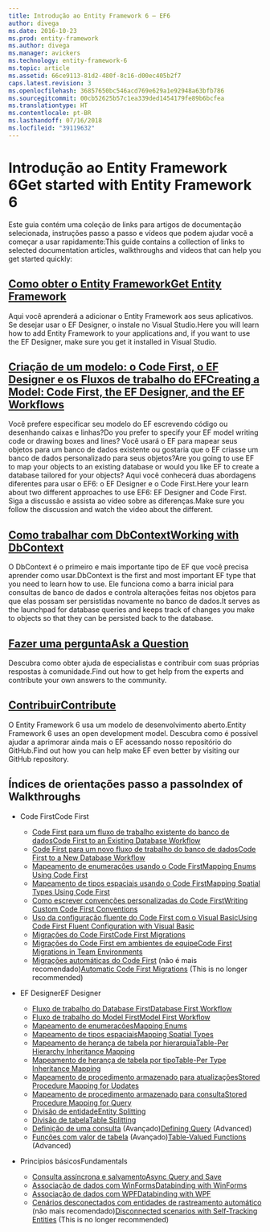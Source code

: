 ```yaml
---
title: Introdução ao Entity Framework 6 – EF6
author: divega
ms.date: 2016-10-23
ms.prod: entity-framework
ms.author: divega
ms.manager: avickers
ms.technology: entity-framework-6
ms.topic: article
ms.assetid: 66ce9113-81d2-480f-8c16-d00ec405b2f7
caps.latest.revision: 3
ms.openlocfilehash: 36857650bc546acd769e629a1e92948a63bfb786
ms.sourcegitcommit: 00cb52625b57c1ea339ded1454179fe89b6bcfea
ms.translationtype: HT
ms.contentlocale: pt-BR
ms.lasthandoff: 07/16/2018
ms.locfileid: "39119632"
---
```

# <a name="get-started-with-entity-framework-6"></a><span data-ttu-id="41f07-102">Introdução ao Entity Framework 6</span><span class="sxs-lookup"><span data-stu-id="41f07-102">Get started with Entity Framework 6</span></span>

<span data-ttu-id="41f07-103">Este guia contém uma coleção de links para artigos de documentação selecionada, instruções passo a passo e vídeos que podem ajudar você a começar a usar rapidamente:</span><span class="sxs-lookup"><span data-stu-id="41f07-103">This guide contains a collection of links to selected documentation articles, walkthroughs and videos that can help you get started quickly:</span></span>

## <a name="get-entity-frameworkef6fundamentalsinstallmd"></a>[<span data-ttu-id="41f07-104">Como obter o Entity Framework</span><span class="sxs-lookup"><span data-stu-id="41f07-104">Get Entity Framework</span></span>](~/ef6/fundamentals/install.md)
<span data-ttu-id="41f07-105">Aqui você aprenderá a adicionar o Entity Framework aos seus aplicativos. Se desejar usar o EF Designer, o instale no Visual Studio.</span><span class="sxs-lookup"><span data-stu-id="41f07-105">Here you will learn how to add Entity Framework to your applications and, if you want to use the EF Designer, make sure you get it installed in Visual Studio.</span></span>

## <a name="creating-a-model-code-first-the-ef-designer-and-the-ef-workflowsef6modelingindexmd"></a>[<span data-ttu-id="41f07-106">Criação de um modelo: o Code First, o EF Designer e os Fluxos de trabalho do EF</span><span class="sxs-lookup"><span data-stu-id="41f07-106">Creating a Model: Code First, the EF Designer, and the EF Workflows</span></span>](~/ef6/modeling/index.md)
<span data-ttu-id="41f07-107">Você prefere especificar seu modelo do EF escrevendo código ou desenhando caixas e linhas?</span><span class="sxs-lookup"><span data-stu-id="41f07-107">Do you prefer to specify your EF model writing code or drawing boxes and lines?</span></span>
<span data-ttu-id="41f07-108">Você usará o EF para mapear seus objetos para um banco de dados existente ou gostaria que o EF criasse um banco de dados personalizado para seus objetos?</span><span class="sxs-lookup"><span data-stu-id="41f07-108">Are you going to use EF to map your objects to an existing database or would you like EF to create a database tailored for your objects?</span></span>
<span data-ttu-id="41f07-109">Aqui você conhecerá duas abordagens diferentes para usar o EF6: o EF Designer e o Code First.</span><span class="sxs-lookup"><span data-stu-id="41f07-109">Here your learn about two different approaches to use EF6: EF Designer and Code First.</span></span>
<span data-ttu-id="41f07-110">Siga a discussão e assista ao vídeo sobre as diferenças.</span><span class="sxs-lookup"><span data-stu-id="41f07-110">Make sure you follow the discussion and watch the video about the different.</span></span>

## <a name="working-with-dbcontextef6fundamentalsworking-with-dbcontextmd"></a>[<span data-ttu-id="41f07-111">Como trabalhar com DbContext</span><span class="sxs-lookup"><span data-stu-id="41f07-111">Working with DbContext</span></span>](~/ef6/fundamentals/working-with-dbcontext.md)
<span data-ttu-id="41f07-112">O DbContext é o primeiro e mais importante tipo de EF que você precisa aprender como usar.</span><span class="sxs-lookup"><span data-stu-id="41f07-112">DbContext is the first and most important EF type that you need to learn how to use.</span></span> <span data-ttu-id="41f07-113">Ele funciona como a barra inicial para consultas de banco de dados e controla alterações feitas nos objetos para que elas possam ser persistidas novamente no banco de dados.</span><span class="sxs-lookup"><span data-stu-id="41f07-113">It serves as the launchpad for database queries and keeps track of changes you make to objects so that they can be persisted back to the database.</span></span>

## <a name="ask-a-questionef6resourcesget-helpmd"></a>[<span data-ttu-id="41f07-114">Fazer uma pergunta</span><span class="sxs-lookup"><span data-stu-id="41f07-114">Ask a Question</span></span>](~/ef6/resources/get-help.md)
<span data-ttu-id="41f07-115">Descubra como obter ajuda de especialistas e contribuir com suas próprias respostas à comunidade.</span><span class="sxs-lookup"><span data-stu-id="41f07-115">Find out how to get help from the experts and contribute your own answers to the community.</span></span>

## <a name="contributehttpgithubcomaspnetentityframework6"></a>[<span data-ttu-id="41f07-116">Contribuir</span><span class="sxs-lookup"><span data-stu-id="41f07-116">Contribute</span></span>](http://github.com/aspnet/EntityFramework6/)
<span data-ttu-id="41f07-117">O Entity Framework 6 usa um modelo de desenvolvimento aberto.</span><span class="sxs-lookup"><span data-stu-id="41f07-117">Entity Framework 6 uses an open development model.</span></span> <span data-ttu-id="41f07-118">Descubra como é possível ajudar a aprimorar ainda mais o EF acessando nosso repositório do GitHub.</span><span class="sxs-lookup"><span data-stu-id="41f07-118">Find out how you can help make EF even better by visiting our GitHub repository.</span></span>

## <a name="index-of-walkthroughs"></a><span data-ttu-id="41f07-119">Índices de orientações passo a passo</span><span class="sxs-lookup"><span data-stu-id="41f07-119">Index of Walkthroughs</span></span>

- <span data-ttu-id="41f07-120">Code First</span><span class="sxs-lookup"><span data-stu-id="41f07-120">Code First</span></span>
  - [<span data-ttu-id="41f07-121">Code First para um fluxo de trabalho existente do banco de dados</span><span class="sxs-lookup"><span data-stu-id="41f07-121">Code First to an Existing Database Workflow</span></span>](~/ef6/modeling/code-first/workflows/existing-database.md)
  - [<span data-ttu-id="41f07-122">Code First para um novo fluxo de trabalho do banco de dados</span><span class="sxs-lookup"><span data-stu-id="41f07-122">Code First to a New Database Workflow</span></span>](~/ef6/modeling/code-first/workflows/new-database.md)
  - [<span data-ttu-id="41f07-123">Mapeamento de enumerações usando o Code First</span><span class="sxs-lookup"><span data-stu-id="41f07-123">Mapping Enums Using Code First</span></span>](~/ef6/modeling/code-first/data-types/enums.md)
  - [<span data-ttu-id="41f07-124">Mapeamento de tipos espaciais usando o Code First</span><span class="sxs-lookup"><span data-stu-id="41f07-124">Mapping Spatial Types Using Code First</span></span>](~/ef6/modeling/code-first/data-types/spatial.md)
  - [<span data-ttu-id="41f07-125">Como escrever convenções personalizadas do Code First</span><span class="sxs-lookup"><span data-stu-id="41f07-125">Writing Custom Code First Conventions</span></span>](~/ef6/modeling/code-first/conventions/custom.md)
  - [<span data-ttu-id="41f07-126">Uso da configuração fluente do Code First com o Visual Basic</span><span class="sxs-lookup"><span data-stu-id="41f07-126">Using Code First Fluent Configuration with Visual Basic</span></span>](~/ef6/modeling/code-first/fluent/vb.md)
  - [<span data-ttu-id="41f07-127">Migrações do Code First</span><span class="sxs-lookup"><span data-stu-id="41f07-127">Code First Migrations</span></span>](~/ef6/modeling/code-first/migrations/index.md)
  - [<span data-ttu-id="41f07-128">Migrações do Code First em ambientes de equipe</span><span class="sxs-lookup"><span data-stu-id="41f07-128">Code First Migrations in Team Environments</span></span>](~/ef6/modeling/code-first/migrations/teams.md)
  - <span data-ttu-id="41f07-129">[Migrações automáticas do Code First](~/ef6/modeling/code-first/migrations/automatic.md) (não é mais recomendado)</span><span class="sxs-lookup"><span data-stu-id="41f07-129">[Automatic Code First Migrations](~/ef6/modeling/code-first/migrations/automatic.md) (This is no longer recommended)</span></span>

- <span data-ttu-id="41f07-130">EF Designer</span><span class="sxs-lookup"><span data-stu-id="41f07-130">EF Designer</span></span>
  - [<span data-ttu-id="41f07-131">Fluxo de trabalho do Database First</span><span class="sxs-lookup"><span data-stu-id="41f07-131">Database First Workflow</span></span>](~/ef6/modeling/designer/workflows/database-first.md)
  - [<span data-ttu-id="41f07-132">Fluxo de trabalho do Model First</span><span class="sxs-lookup"><span data-stu-id="41f07-132">Model First Workflow</span></span>](~/ef6/modeling/designer/workflows/model-first.md)
  - [<span data-ttu-id="41f07-133">Mapeamento de enumerações</span><span class="sxs-lookup"><span data-stu-id="41f07-133">Mapping Enums</span></span>](~/ef6/modeling/designer/data-types/enums.md)
  - [<span data-ttu-id="41f07-134">Mapeamento de tipos espaciais</span><span class="sxs-lookup"><span data-stu-id="41f07-134">Mapping Spatial Types</span></span>](~/ef6/modeling/designer/data-types/spatial.md)
  - [<span data-ttu-id="41f07-135">Mapeamento de herança de tabela por hierarquia</span><span class="sxs-lookup"><span data-stu-id="41f07-135">Table-Per Hierarchy Inheritance Mapping</span></span>](~/ef6/modeling/designer/inheritance/tph.md)
  - [<span data-ttu-id="41f07-136">Mapeamento de herança de tabela por tipo</span><span class="sxs-lookup"><span data-stu-id="41f07-136">Table-Per Type Inheritance Mapping</span></span>](~/ef6/modeling/designer/inheritance/tpt.md)
  - [<span data-ttu-id="41f07-137">Mapeamento de procedimento armazenado para atualizações</span><span class="sxs-lookup"><span data-stu-id="41f07-137">Stored Procedure Mapping for Updates</span></span>](~/ef6/modeling/designer/stored-procedures/cud.md)
  - [<span data-ttu-id="41f07-138">Mapeamento de procedimento armazenado para consulta</span><span class="sxs-lookup"><span data-stu-id="41f07-138">Stored Procedure Mapping for Query</span></span>](~/ef6/modeling/designer/stored-procedures/query.md)
  - [<span data-ttu-id="41f07-139">Divisão de entidade</span><span class="sxs-lookup"><span data-stu-id="41f07-139">Entity Splitting</span></span>](~/ef6/modeling/designer/entity-splitting.md)
  - [<span data-ttu-id="41f07-140">Divisão de tabela</span><span class="sxs-lookup"><span data-stu-id="41f07-140">Table Splitting</span></span>](~/ef6/modeling/designer/table-splitting.md)
  - <span data-ttu-id="41f07-141">[Definição de uma consulta](~/ef6/modeling/designer/advanced/defining-query.md) (Avançado)</span><span class="sxs-lookup"><span data-stu-id="41f07-141">[Defining Query](~/ef6/modeling/designer/advanced/defining-query.md) (Advanced)</span></span>
  - <span data-ttu-id="41f07-142">[Funções com valor de tabela](~/ef6/modeling/designer/advanced/tvfs.md) (Avançado)</span><span class="sxs-lookup"><span data-stu-id="41f07-142">[Table-Valued Functions](~/ef6/modeling/designer/advanced/tvfs.md) (Advanced)</span></span>

- <span data-ttu-id="41f07-143">Princípios básicos</span><span class="sxs-lookup"><span data-stu-id="41f07-143">Fundamentals</span></span>
  - [<span data-ttu-id="41f07-144">Consulta assíncrona e salvamento</span><span class="sxs-lookup"><span data-stu-id="41f07-144">Async Query and Save</span></span>](~/ef6/fundamentals/async.md)
  - [<span data-ttu-id="41f07-145">Associação de dados com WinForms</span><span class="sxs-lookup"><span data-stu-id="41f07-145">Databinding with WinForms</span></span>](~/ef6/fundamentals/databinding/winforms.md)
  - [<span data-ttu-id="41f07-146">Associação de dados com WPF</span><span class="sxs-lookup"><span data-stu-id="41f07-146">Databinding with WPF</span></span>](~/ef6/fundamentals/databinding/wpf.md)
  - <span data-ttu-id="41f07-147">[Cenários desconectados com entidades de rastreamento automático](~/ef6/fundamentals/disconnected-entities/self-tracking-entities/walkthrough.md) (não mais recomendado)</span><span class="sxs-lookup"><span data-stu-id="41f07-147">[Disconnected scenarios with Self-Tracking Entities](~/ef6/fundamentals/disconnected-entities/self-tracking-entities/walkthrough.md) (This is no longer recommended)</span></span>
